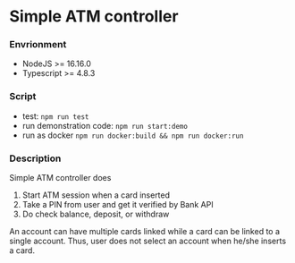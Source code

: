 # Simple ATM controller

### Envrionment
- NodeJS >= 16.16.0
- Typescript >= 4.8.3

### Script
- test: `npm run test`
- run demonstration code: `npm run start:demo`
- run as docker `npm run docker:build && npm run docker:run`

### Description

Simple ATM controller does
 1) Start ATM session when a card inserted
 2) Take a PIN from user and get it verified by Bank API
 3) Do check balance, deposit, or withdraw

An account can have multiple cards linked while a card can be linked to a single account.
Thus, user does not select an account when he/she inserts a card.
